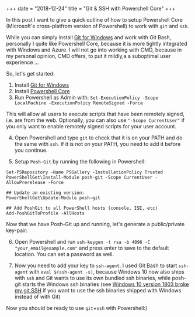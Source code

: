 +++
date = "2018-12-24"
title = "Git & SSH with Powershell Core"
+++

In this post I want to give a quick outline of how to setup Powershell Core (Microsoft's cross-platfrom version of Powershell) to work with `git` and `ssh`.

While you can simply install [Git for Windows](https://git-scm.com/download/win) and work with Git Bash, personally I quite like Powershell Core, because it is more tightly integrated with Windows and Azure. I will not go into working with CMD, because in my personal opinion, CMD offers, to put it mildly,a a suboptimal user experience ...

So, let's get started:

1) Install [Git for Windows](https://git-scm.com/download/win)
2) Install [Powershell Core](https://github.com/PowerShell/PowerShell)
3) Run Powershell as Admin with:
`Set-ExecutionPolicy -Scope LocalMachine -ExecutionPolicy RemoteSigned -Force` 

This will allow all users to execute scripts that have been remotely signed, i.e. are from the web. Optionally, you can also use `"-Scope CurrentUser"` if you only want to enable remotely signed scripts for your user account.

4) Open Powershell and type `git` to check that it is on your PATH and do the same with `ssh`. If it is not on your PATH, you need to add it before you continue.

5) Setup `Posh-Git` by running the following in Powershell:

```
Set-PSRepository -Name PSGallery -InstallationPolicy Trusted
PowerShellGet\Install-Module posh-git -Scope CurrentUser -AllowPrerelease -Force

## Update an existing version:
PowerShellGet\Update-Module posh-git

## Add PoshGit to all PowerShell hosts (console, ISE, etc)
Add-PoshGitToProfile -AllHosts
```

Now that we have Posh-Git up and running, let's generate a public/private key-pair:

6) Open Powershell and run `ssh-keygen -t rsa -b 4096 -C "your_email@example.com"` and press enter to save to the default location. You can set a password as well.

7) Now you need to add your key to `ssh-agent`. I used Git Bash to start `ssh-agent` with `eval $(ssh-agent -s)`, because Windows 10 now also ships with `ssh` and Git wants to use its own bundled ssh binaries, while posh-git starts the Windows ssh binaries (see [Windows 10 version 1803 broke my git SSH](https://adamralph.com/2018/05/15/windows-10-version-1803-broke-my-git-ssh/) if you want to use the ssh binaries shipped with Windows instead of with Git)

Now you should be ready to use `git`+`ssh` with Powershell:)